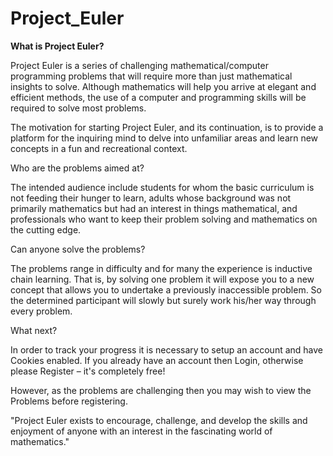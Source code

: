 # Project_Euler
<b>What is Project Euler?</b>

Project Euler is a series of challenging mathematical/computer programming problems that will require more than just mathematical insights to solve. Although mathematics will help you arrive at elegant and efficient methods, the use of a computer and programming skills will be required to solve most problems.

The motivation for starting Project Euler, and its continuation, is to provide a platform for the inquiring mind to delve into unfamiliar areas and learn new concepts in a fun and recreational context.

Who are the problems aimed at?

The intended audience include students for whom the basic curriculum is not feeding their hunger to learn, adults whose background was not primarily mathematics but had an interest in things mathematical, and professionals who want to keep their problem solving and mathematics on the cutting edge.

Can anyone solve the problems?

The problems range in difficulty and for many the experience is inductive chain learning. That is, by solving one problem it will expose you to a new concept that allows you to undertake a previously inaccessible problem. So the determined participant will slowly but surely work his/her way through every problem.

What next?

In order to track your progress it is necessary to setup an account and have Cookies enabled. If you already have an account then Login, otherwise please Register – it's completely free!

However, as the problems are challenging then you may wish to view the Problems before registering.


"Project Euler exists to encourage, challenge, and develop the skills and enjoyment of anyone with an interest in the fascinating world of mathematics."
